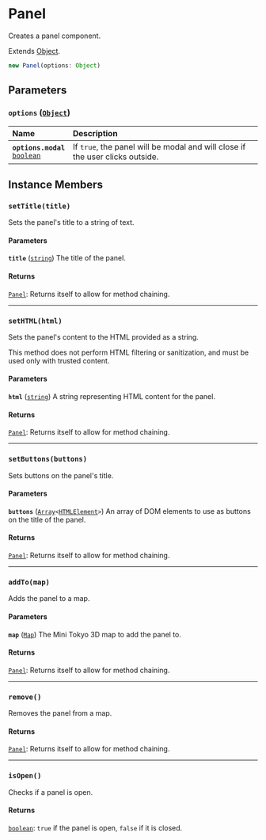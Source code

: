 # Panel

Creates a panel component.

Extends [Object](https://developer.mozilla.org/docs/Web/JavaScript/Reference/Global_Objects/Object).

```js
new Panel(options: Object)
```

## Parameters

### **`options`** ([`Object`](https://developer.mozilla.org/docs/Web/JavaScript/Reference/Global_Objects/Object))

Name | Description
:-- | :--
**`options.modal`**<br>[`boolean`](https://developer.mozilla.org/docs/Web/JavaScript/Reference/Global_Objects/Boolean) | If `true`, the panel will be modal and will close if the user clicks outside.

## Instance Members

### **`setTitle(title)`**

Sets the panel's title to a string of text.

#### Parameters

**`title`** ([`string`](https://developer.mozilla.org/docs/Web/JavaScript/Reference/Global_Objects/String)) The title of the panel.

#### Returns

[`Panel`](./panel.md): Returns itself to allow for method chaining.

---

### **`setHTML(html)`**

Sets the panel's content to the HTML provided as a string.

This method does not perform HTML filtering or sanitization, and must be used only with trusted content.

#### Parameters

**`html`** ([`string`](https://developer.mozilla.org/docs/Web/JavaScript/Reference/Global_Objects/String)) A string representing HTML content for the panel.

#### Returns

[`Panel`](./panel.md): Returns itself to allow for method chaining.

---

### **`setButtons(buttons)`**

Sets buttons on the panel's title.

#### Parameters

**`buttons`** ([`Array`](./map.md)`<`[`HTMLElement`](https://developer.mozilla.org/docs/Web/HTML/Element)`>`) An array of DOM elements to use as buttons on the title of the panel.

#### Returns

[`Panel`](./panel.md): Returns itself to allow for method chaining.

---

### **`addTo(map)`**

Adds the panel to a map.

#### Parameters

**`map`** ([`Map`](./map.md)) The Mini Tokyo 3D map to add the panel to.

#### Returns

[`Panel`](./panel.md): Returns itself to allow for method chaining.

---

### **`remove()`**

Removes the panel from a map.

#### Returns

[`Panel`](./panel.md): Returns itself to allow for method chaining.

---

### **`isOpen()`**

Checks if a panel is open.

#### Returns

[`boolean`](https://developer.mozilla.org/docs/Web/JavaScript/Reference/Global_Objects/Boolean): `true` if the panel is open, `false` if it is closed.
